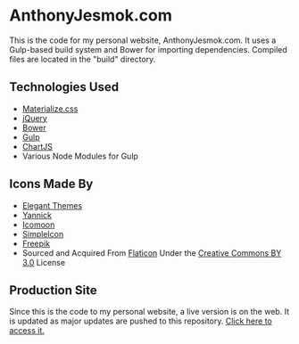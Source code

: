 AnthonyJesmok.com
===========================
This is the code for my personal website, AnthonyJesmok.com. It uses a Gulp-based build system and Bower for importing dependencies. Compiled files are located in the "build" directory.

Technologies Used
-----------------
 - [Materialize.css](http://materializecss.com/ "Materialize.css")
 - [jQuery](http://www.jquery.org/ "jQuery")
 - [Bower](http://bower.io/ "Bower")
 - [Gulp](http://gulpjs.com/ "Gulp")
 - [ChartJS](http://www.chartjs.org/ "ChartJS")
 - Various Node Modules for Gulp

Icons Made By
-----------------
 - [Elegant Themes](http://www.elegantthemes.com "Elegant Themes")
 - [Yannick](http://yanlu.de "Yannick")
 - [Icomoon](http://www.icomoon.io "Icomoon")
 - [SimpleIcon](http://www.simpleicon.com "SimpleIcon")
 - [Freepik](http://www.freepik.com "Freepik")
 - Sourced and Acquired From [Flaticon](http://www.flaticon.com "Flaticon") Under the [Creative Commons BY 3.0](http://creativecommons.org/licenses/by/3.0/ "Creative Commons BY 3.0") License

Production Site
-----------------
Since this is the code to my personal website, a live version is on the web. It is updated as major updates are pushed to this repository. [Click here to access it.](http://www.anthonyjesmok.com/ "Anthony Jesmok")